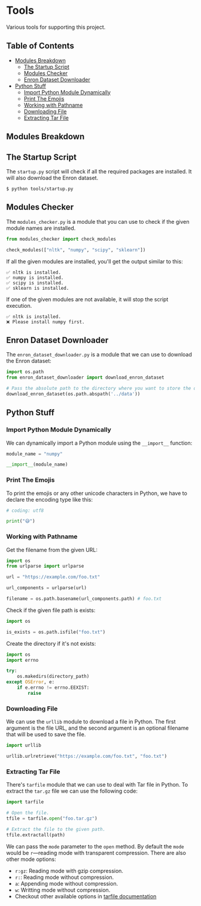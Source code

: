 # Tools

Various tools for supporting this project.

## Table of Contents

* [Modules Breakdown](#modules-breakdown)
    * [The Startup Script](#the-startup-script)
    * [Modules Checker](#modules-checker)
    * [Enron Dataset Downloader](#enron-dataset-downloader)
* [Python Stuff](#python-stuff)
    * [Import Python Module Dynamically](#import-python-module-dynamically)
    * [Print The Emojis](#print-the-emojis)
    * [Working with Pathname](#working-with-pathname)
    * [Downloading File](#downloading-file)
    * [Extracting Tar File](#extracting-tar-file)

## Modules Breakdown

## The Startup Script

The `startup.py` script will check if all the required packages are installed. It will also download the Enron dataset.

```shell
$ python tools/startup.py
```

## Modules Checker

The `modules_checker.py` is a module that you can use to check if the given module names are installed.

```py
from modules_checker import check_modules

check_modules(["nltk", "numpy", "scipy", "sklearn"])
```

If all the given modules are installed, you'll get the output similar to this:

```shell
✅ nltk is installed.
✅ numpy is installed.
✅ scipy is installed.
✅ sklearn is installed.
```

If one of the given modules are not available, it will stop the script execution.

```shell
✅ nltk is installed.
❌ Please install numpy first.
```

## Enron Dataset Downloader

The `enron_dataset_downloader.py` is a module that we can use to download the Enron dataset:

```py
import os.path
from enron_dataset_downloader import download_enron_dataset

# Pass the absolute path to the directory where you want to store the dataset to.
download_enron_dataset(os.path.abspath('../data'))
```

## Python Stuff

### Import Python Module Dynamically

We can dynamically import a Python module using the `__import__` function:

```py
module_name = "numpy"

__import__(module_name)
```

### Print The Emojis

To print the emojis or any other unicode characters in Python, we have to declare the encoding type like this:

```py
# coding: utf8

print("😅")
```

### Working with Pathname

Get the filename from the given URL:

```py
import os
from urlparse import urlparse

url = "https://example.com/foo.txt"

url_components = urlparse(url)

filename = os.path.basename(url_components.path) # foo.txt
```

Check if the given file path is exists:

```py
import os

is_exists = os.path.isfile("foo.txt")
```

Create the directory if it's not exists:

```py
import os
import errno

try:
    os.makedirs(directory_path)
except OSError, e:
    if e.errno != errno.EEXIST:
        raise
```

### Downloading File

We can use the `urllib` module to download a file in Python. The first argument is the file URL, and the second argument is an optional filename that will be used to save the file.

```py
import urllib

urllib.urlretrieve("https://example.com/foo.txt", "foo.txt")
```

### Extracting Tar File

There's `tarfile` module that we can use to deal with Tar file in Python. To extract the `tar.gz` file we can use the following code:

```py
import tarfile

# Open the file.
tfile = tarfile.open("foo.tar.gz")

# Extract the file to the given path.
tfile.extractall(path)
```

We can pass the `mode` parameter to the `open` method. By default the `mode` would be `r`—reading mode with transparent compression. There are also other mode options:

* `r:gz`: Reading mode with gzip compression.
* `r:`: Reading mode without compression.
* `a`: Appending mode without compression.
* `w`: Writting mode without compression.
* Checkout other available options in [tarfile documentation](https://docs.python.org/2/library/tarfile.html)

